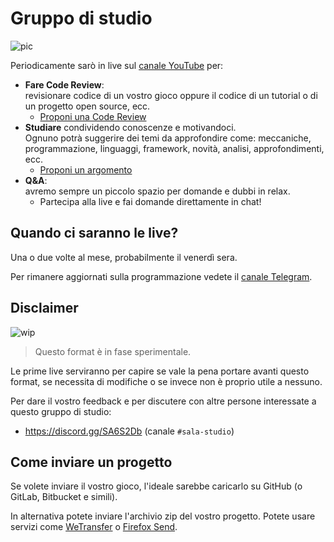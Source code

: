 # Gruppo di studio

![pic](https://user-images.githubusercontent.com/6860637/84149556-f1e32900-aa60-11ea-8234-2d15869854d0.png)

Periodicamente sarò in live sul [canale YouTube](https://www.youtube.com/c/CrystalBit) per:

- **Fare Code Review**:  
revisionare codice di un vostro gioco oppure il codice di un tutorial o di un progetto open source, ecc.
  - [Proponi una Code Review](https://github.com/davcri/studio-session/issues/new?assignees=&labels=code+review&template=proponi-una-code-review.md&title=)
- **Studiare** condividendo conoscenze e motivandoci.  
Ognuno potrà suggerire dei temi da approfondire come: meccaniche, programmazione, linguaggi, framework, novità, analisi, approfondimenti, ecc. 
  - [Proponi un argomento](https://github.com/davcri/studio-session/issues/new?assignees=&labels=&template=proponi-un-argomento-di-studio.md&title=%5BAPPROFONDIMENTO%5D)
- **Q&A**:  
avremo sempre un piccolo spazio per domande e dubbi in relax.
  - Partecipa alla live e fai domande direttamente in chat!

## Quando ci saranno le live?

Una o due volte al mese, probabilmente il venerdì sera.

Per rimanere aggiornati sulla programmazione vedete il [canale Telegram](https://t.me/crystalbit).

## Disclaimer

![wip](https://user-images.githubusercontent.com/6860637/84149552-ee4fa200-aa60-11ea-8b53-31c1b7f4c879.png)

> Questo format è in fase sperimentale.

Le prime live serviranno per capire se vale la pena portare avanti questo format, se necessita di modifiche o se invece non è proprio utile a nessuno.

Per dare il vostro feedback e per discutere con altre persone interessate a questo gruppo di studio:  

- https://discord.gg/SA6S2Db (canale `#sala-studio`)

## Come inviare un progetto 

Se volete inviare il vostro gioco, l'ideale sarebbe caricarlo su GitHub (o GitLab, Bitbucket e simili).

In alternativa potete inviare l'archivio zip del vostro progetto. Potete usare servizi come [WeTransfer](https://wetransfer.com/) o [Firefox Send](https://send.firefox.com/).
